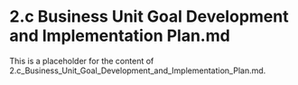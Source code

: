# 2.c Business Unit Goal Development and Implementation Plan.md

This is a placeholder for the content of 2.c_Business_Unit_Goal_Development_and_Implementation_Plan.md.